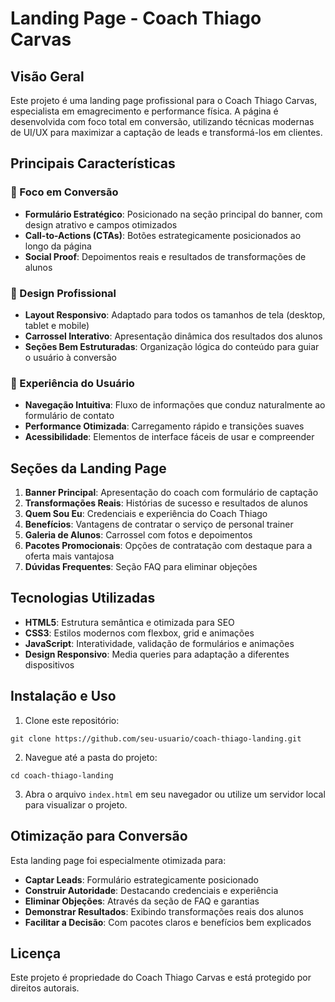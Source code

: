 # Landing Page - Coach Thiago Carvas

## Visão Geral

Este projeto é uma landing page profissional para o Coach Thiago Carvas, especialista em emagrecimento e performance física. A página é desenvolvida com foco total em conversão, utilizando técnicas modernas de UI/UX para maximizar a captação de leads e transformá-los em clientes.

## Principais Características

### 🎯 Foco em Conversão
- **Formulário Estratégico**: Posicionado na seção principal do banner, com design atrativo e campos otimizados
- **Call-to-Actions (CTAs)**: Botões estrategicamente posicionados ao longo da página
- **Social Proof**: Depoimentos reais e resultados de transformações de alunos

### 🎨 Design Profissional
- **Layout Responsivo**: Adaptado para todos os tamanhos de tela (desktop, tablet e mobile)
- **Carrossel Interativo**: Apresentação dinâmica dos resultados dos alunos
- **Seções Bem Estruturadas**: Organização lógica do conteúdo para guiar o usuário à conversão

### 📱 Experiência do Usuário
- **Navegação Intuitiva**: Fluxo de informações que conduz naturalmente ao formulário de contato
- **Performance Otimizada**: Carregamento rápido e transições suaves
- **Acessibilidade**: Elementos de interface fáceis de usar e compreender

## Seções da Landing Page

1. **Banner Principal**: Apresentação do coach com formulário de captação
2. **Transformações Reais**: Histórias de sucesso e resultados de alunos
3. **Quem Sou Eu**: Credenciais e experiência do Coach Thiago
4. **Benefícios**: Vantagens de contratar o serviço de personal trainer
5. **Galeria de Alunos**: Carrossel com fotos e depoimentos
6. **Pacotes Promocionais**: Opções de contratação com destaque para a oferta mais vantajosa
7. **Dúvidas Frequentes**: Seção FAQ para eliminar objeções

## Tecnologias Utilizadas

- **HTML5**: Estrutura semântica e otimizada para SEO
- **CSS3**: Estilos modernos com flexbox, grid e animações
- **JavaScript**: Interatividade, validação de formulários e animações
- **Design Responsivo**: Media queries para adaptação a diferentes dispositivos

## Instalação e Uso

1. Clone este repositório:
```
git clone https://github.com/seu-usuario/coach-thiago-landing.git
```

2. Navegue até a pasta do projeto:
```
cd coach-thiago-landing
```

3. Abra o arquivo `index.html` em seu navegador ou utilize um servidor local para visualizar o projeto.

## Otimização para Conversão

Esta landing page foi especialmente otimizada para:
- **Captar Leads**: Formulário estrategicamente posicionado
- **Construir Autoridade**: Destacando credenciais e experiência
- **Eliminar Objeções**: Através da seção de FAQ e garantias
- **Demonstrar Resultados**: Exibindo transformações reais dos alunos
- **Facilitar a Decisão**: Com pacotes claros e benefícios bem explicados

## Licença

Este projeto é propriedade do Coach Thiago Carvas e está protegido por direitos autorais. 